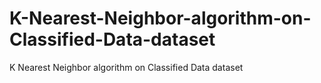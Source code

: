 # K-Nearest-Neighbor-algorithm-on-Classified-Data-dataset
K Nearest Neighbor algorithm on Classified Data dataset
